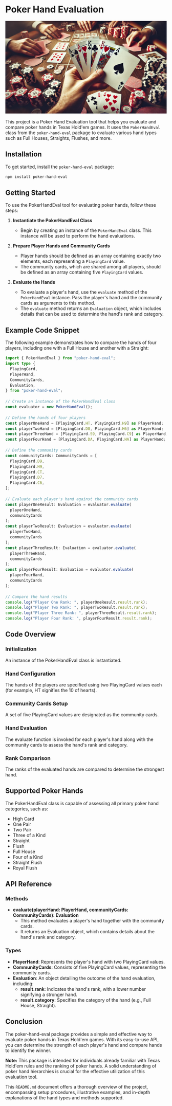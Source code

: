 # Poker Hand Evaluation

![Poker Hand in Landscape View](assets/poker-hand.png)

This project is a Poker Hand Evaluation tool that helps you evaluate and compare poker hands in Texas Hold'em games. It uses the `PokerHandEval` class from the `poker-hand-eval` package to evaluate various hand types such as Full Houses, Straights, Flushes, and more.

## Installation

To get started, install the `poker-hand-eval` package:

```bash
npm install poker-hand-eval
```

## Getting Started

To use the PokerHandEval tool for evaluating poker hands, follow these steps:

1. **Instantiate the PokerHandEval Class**

   - Begin by creating an instance of the `PokerHandEval` class. This instance will be used to perform the hand evaluations.

2. **Prepare Player Hands and Community Cards**

   - Player hands should be defined as an array containing exactly two elements, each representing a `PlayingCard` value.
   - The community cards, which are shared among all players, should be defined as an array containing five `PlayingCard` values.

3. **Evaluate the Hands**
   - To evaluate a player's hand, use the `evaluate` method of the `PokerHandEval` instance. Pass the player's hand and the community cards as arguments to this method.
   - The `evaluate` method returns an `Evaluation` object, which includes details that can be used to determine the hand's rank and category.

## Example Code Snippet

The following example demonstrates how to compare the hands of four players, including one with a Full House and another with a Straight:

```ts
import { PokerHandEval } from "poker-hand-eval";
import type {
  PlayingCard,
  PlayerHand,
  CommunityCards,
  Evaluation,
} from "poker-hand-eval";

// Create an instance of the PokerHandEval class
const evaluator = new PokerHandEval();

// Define the hands of four players
const playerOneHand = [PlayingCard.HT, PlayingCard.H9] as PlayerHand;
const playerTwoHand = [PlayingCard.D8, PlayingCard.H6] as PlayerHand;
const playerThreeHand = [PlayingCard.S9, PlayingCard.C9] as PlayerHand;
const playerFourHand = [PlayingCard.DA, PlayingCard.HA] as PlayerHand;

// Define the community cards
const communityCards: CommunityCards = [
  PlayingCard.D9,
  PlayingCard.H9,
  PlayingCard.CT,
  PlayingCard.D7,
  PlayingCard.C6,
];

// Evaluate each player's hand against the community cards
const playerOneResult: Evaluation = evaluator.evaluate(
  playerOneHand,
  communityCards
);
const playerTwoResult: Evaluation = evaluator.evaluate(
  playerTwoHand,
  communityCards
);
const playerThreeResult: Evaluation = evaluator.evaluate(
  playerThreeHand,
  communityCards
);
const playerFourResult: Evaluation = evaluator.evaluate(
  playerFourHand,
  communityCards
);

// Compare the hand results
console.log("Player One Rank: ", playerOneResult.result.rank);
console.log("Player Two Rank: ", playerTwoResult.result.rank);
console.log("Player Three Rank: ", playerThreeResult.result.rank);
console.log("Player Four Rank: ", playerFourResult.result.rank);
```

## Code Overview

### Initialization

An instance of the PokerHandEval class is instantiated.

### Hand Configuration

The hands of the players are specified using two PlayingCard values each (for example, HT signifies the 10 of hearts).

### Community Cards Setup

A set of five PlayingCard values are designated as the community cards.

### Hand Evaluation

The evaluate function is invoked for each player's hand along with the community cards to assess the hand's rank and category.

### Rank Comparison

The ranks of the evaluated hands are compared to determine the strongest hand.

## Supported Poker Hands

The PokerHandEval class is capable of assessing all primary poker hand categories, such as:

- High Card
- One Pair
- Two Pair
- Three of a Kind
- Straight
- Flush
- Full House
- Four of a Kind
- Straight Flush
- Royal Flush

## API Reference

### Methods

- **evaluate(playerHand: PlayerHand, communityCards: CommunityCards): Evaluation**
  - This method evaluates a player's hand together with the community cards.
  - It returns an Evaluation object, which contains details about the hand's rank and category.

### Types

- **PlayerHand**: Represents the player's hand with two PlayingCard values.
- **CommunityCards**: Consists of five PlayingCard values, representing the community cards.
- **Evaluation**: An object detailing the outcome of the hand evaluation, including:
  - **result.rank**: Indicates the hand's rank, with a lower number signifying a stronger hand.
  - **result.category**: Specifies the category of the hand (e.g., Full House, Straight).

## Conclusion

The poker-hand-eval package provides a simple and effective way to evaluate poker hands in Texas Hold'em games. With its easy-to-use API, you can determine the strength of each player's hand and compare hands to identify the winner.

**Note:** This package is intended for individuals already familiar with Texas Hold'em rules and the ranking of poker hands. A solid understanding of poker hand hierarchies is crucial for the effective utilization of this evaluation tool.

This `README.md` document offers a thorough overview of the project, encompassing setup procedures, illustrative examples, and in-depth explanations of the hand types and methods supported.
